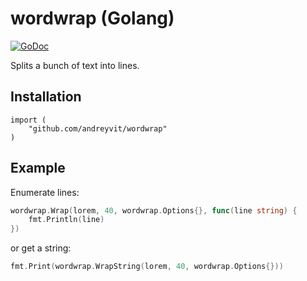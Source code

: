 wordwrap (Golang)
=================

[![GoDoc](https://godoc.org/github.com/andreyvit/wordwrap?status.svg)](https://godoc.org/github.com/andreyvit/wordwrap)

Splits a bunch of text into lines.


Installation
------------

```
import (
    "github.com/andreyvit/wordwrap"
)
```


Example
-------

Enumerate lines:

```go
wordwrap.Wrap(lorem, 40, wordwrap.Options{}, func(line string) {
    fmt.Println(line)
})
```

or get a string:

```go
fmt.Print(wordwrap.WrapString(lorem, 40, wordwrap.Options{}))
```
